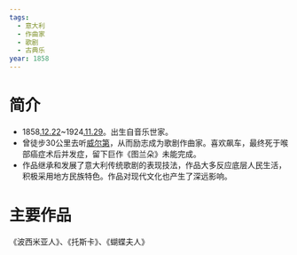 ```yaml
---
tags:
  - 意大利
  - 作曲家
  - 歌剧
  - 古典乐
year: 1858
---
```

# 简介

- 1858[.12.22](2024-12-22.md)~1924[.11.29](2024-11-29.md)。出生自音乐世家。
- 曾徒步30公里去听[威尔第](威尔第.md)，从而励志成为歌剧作曲家。喜欢飙车，最终死于喉部癌症术后并发症，留下巨作《图兰朵》未能完成。
- 作品继承和发展了意大利传统歌剧的表现技法，作品大多反应底层人民生活，积极采用地方民族特色。作品对现代文化也产生了深远影响。
# 主要作品

《波西米亚人》、《托斯卡》、《蝴蝶夫人》